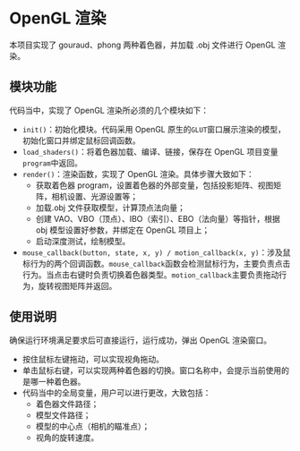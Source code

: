 # OpenGL 渲染

本项目实现了 gouraud、phong 两种着色器，并加载 .obj 文件进行 OpenGL 渲染。

## 模块功能

代码当中，实现了 OpenGL 渲染所必须的几个模块如下：

-   `init()`：初始化模块。代码采用 OpenGL 原生的`GLUT`窗口展示渲染的模型，初始化窗口并绑定鼠标回调函数。
-   `load_shaders()`：将着色器加载、编译、链接，保存在 OpenGL 项目变量`program`中返回。
-   `render()`：渲染函数，实现了 OpenGL 渲染。具体步骤大致如下：
    -   获取着色器 program，设置着色器的外部变量，包括投影矩阵、视图矩阵，相机设置、光源设置等；
    -   加载.obj 文件获取模型，计算顶点法向量；
    -   创建 VAO、VBO（顶点）、IBO（索引）、EBO（法向量）等指针，根据 obj 模型设置好参数，并绑定在 OpenGL 项目上；
    -   启动深度测试，绘制模型。
-   `mouse_callback(button, state, x, y) / motion_callback(x, y)`：涉及鼠标行为的两个回调函数。`mouse_callback`函数会检测鼠标行为，主要负责点击行为。当点击右键时负责切换着色器类型。`motion_callback`主要负责拖动行为，旋转视图矩阵并返回。

## 使用说明

确保运行环境满足要求后可直接运行，运行成功，弹出 OpenGL 渲染窗口。

-   按住鼠标左键拖动，可以实现视角拖动。
-   单击鼠标右键，可以实现两种着色器的切换。窗口名称中，会提示当前使用的是哪一种着色器。
-   代码当中的全局变量，用户可以进行更改，大致包括：
    -   着色器文件路径；
    -   模型文件路径；
    -   模型的中心点（相机的瞄准点）；
    -   视角的旋转速度。
